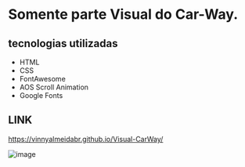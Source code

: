 # Somente parte Visual do Car-Way.

## tecnologias utilizadas 
 - HTML
 - CSS
 - FontAwesome 
 - AOS Scroll Animation
 - Google Fonts 

## LINK
https://vinnyalmeidabr.github.io/Visual-CarWay/

![image](https://user-images.githubusercontent.com/110014684/234023844-69a52b9a-7a9c-4927-b714-80e9ccd82571.png)




